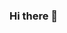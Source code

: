 ### Hi there 👋
<!--
[![younghyun-na's GitHub Stats](https://github-readme-stats.vercel.app/api?username=younghyun-na)](https://github.com/younghyun-na/github-readme-stats)
-->


<!--
**younghyun-na/younghyun-na** is a ✨ _special_ ✨ repository because its `README.md` (this file) appears on your GitHub profile.

Here are some ideas to get you started:

- 🔭 I’m currently working on ...
- 🌱 I’m currently learning ...
- 👯 I’m looking to collaborate on ...
- 🤔 I’m looking for help with ...
- 💬 Ask me about ...
- 📫 How to reach me: ...
- 😄 Pronouns: ...
- ⚡ Fun fact: ...
-->
